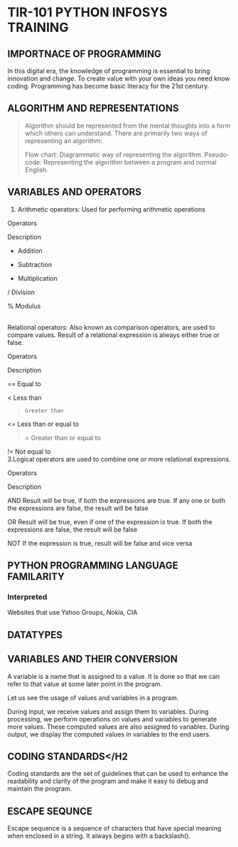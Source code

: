 # TIR-101 PYTHON INFOSYS TRAINING 

## IMPORTNACE OF PROGRAMMING
In this digital era, the knowledge of programming is essential to bring innovation and change. To create value with your own ideas you need know coding. Programming has become basic literacy for the 21st century.
  
## ALGORITHM AND REPRESENTATIONS
>Algorithm should be represented from the mental thoughts into a form which others can understand. There are primarily two ways of representing an algorithm:
>
>Flow chart: Diagrammatic way of representing the algorithm.
>Pseudo-code: Representing the algorithm between a program and normal English.</p>

## VARIABLES AND OPERATORS
1. Arithmetic operators: Used for performing arithmetic operations

Operators

Description

+  Addition

-  Subtraction

*  Multiplication

/  Division

%  Modulus

<BR>Relational operators: Also known as comparison operators, are used to compare values. Result of a relational expression is always either true or false.

Operators

Description

==    Equal to

<     Less than

>     Greater than

<=    Less than or equal to

>=    Greater than or equal to

!=    Not equal to<BR>
3.Logical operators are used to combine one or more relational expressions.

Operators

Description

AND
Result will be true, if both the expressions are true. If any one or both the expressions are false, the result will be false

OR
Result will be true, even if one of the expression is true. If both the expressions are false, the result will be false

NOT
If the expression is true, result will be false and vice versa<BR>

 
## PYTHON PROGRAMMING LANGUAGE FAMILARITY

### Interpreted
Websites that use
Yahoo Groups, Nokia, CIA

## DATATYPES

## VARIABLES AND THEIR CONVERSION
A variable is a name that is assigned to a value. It is done so that we can refer to that value at some later point in the program.

Let us see the usage of values and variables in a program.

During input, we receive values and assign them to variables.
During processing, we perform operations on values and variables to generate more values. These computed values are also assigned to variables.
During output, we display the computed values in variables to the end users.</P>

## CODING STANDARDS</H2

Coding standards are the set of guidelines that can be used to enhance the readability and clarity of the program and make it easy to debug and maintain the program.

## ESCAPE SEQUNCE
Escape sequence is a sequence of characters that have special meaning when enclosed in a string. It always begins with a backslash(\).
